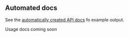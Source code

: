 Automated docs
---

See the [automatically created API docs](./api.md) fo example output.

Usage docs coming soon
